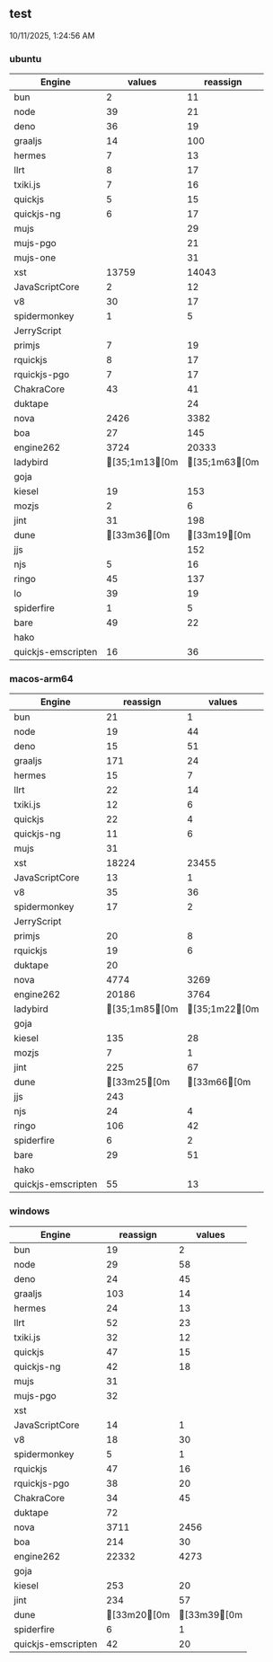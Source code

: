 
## test
10/11/2025, 1:24:56 AM

### ubuntu
| Engine | values | reassign |
| --- | --- | --- |
| bun | 2 | 11 |
| node | 39 | 21 |
| deno | 36 | 19 |
| graaljs | 14 | 100 |
| hermes | 7 | 13 |
| llrt | 8 | 17 |
| txiki.js | 7 | 16 |
| quickjs | 5 | 15 |
| quickjs-ng | 6 | 17 |
| mujs |  | 29 |
| mujs-pgo |  | 21 |
| mujs-one |  | 31 |
| xst | 13759 | 14043 |
| JavaScriptCore | 2 | 12 |
| v8 | 30 | 17 |
| spidermonkey | 1 | 5 |
| JerryScript |  |  |
| primjs | 7 | 19 |
| rquickjs | 8 | 17 |
| rquickjs-pgo | 7 | 17 |
| ChakraCore | 43 | 41 |
| duktape |  | 24 |
| nova | 2426 | 3382 |
| boa | 27 | 145 |
| engine262 | 3724 | 20333 |
| ladybird | [35;1m13[0m | [35;1m63[0m |
| goja |  |  |
| kiesel | 19 | 153 |
| mozjs | 2 | 6 |
| jint | 31 | 198 |
| dune | [33m36[0m | [33m19[0m |
| jjs |  | 152 |
| njs | 5 | 16 |
| ringo | 45 | 137 |
| lo | 39 | 19 |
| spiderfire | 1 | 5 |
| bare | 49 | 22 |
| hako |  |  |
| quickjs-emscripten | 16 | 36 |
### macos-arm64
| Engine | reassign | values |
| --- | --- | --- |
| bun | 21 | 1 |
| node | 19 | 44 |
| deno | 15 | 51 |
| graaljs | 171 | 24 |
| hermes | 15 | 7 |
| llrt | 22 | 14 |
| txiki.js | 12 | 6 |
| quickjs | 22 | 4 |
| quickjs-ng | 11 | 6 |
| mujs | 31 |  |
| xst | 18224 | 23455 |
| JavaScriptCore | 13 | 1 |
| v8 | 35 | 36 |
| spidermonkey | 17 | 2 |
| JerryScript |  |  |
| primjs | 20 | 8 |
| rquickjs | 19 | 6 |
| duktape | 20 |  |
| nova | 4774 | 3269 |
| engine262 | 20186 | 3764 |
| ladybird | [35;1m85[0m | [35;1m22[0m |
| goja |  |  |
| kiesel | 135 | 28 |
| mozjs | 7 | 1 |
| jint | 225 | 67 |
| dune | [33m25[0m | [33m66[0m |
| jjs | 243 |  |
| njs | 24 | 4 |
| ringo | 106 | 42 |
| spiderfire | 6 | 2 |
| bare | 29 | 51 |
| hako |  |  |
| quickjs-emscripten | 55 | 13 |
### windows
| Engine | reassign | values |
| --- | --- | --- |
| bun | 19 | 2 |
| node | 29 | 58 |
| deno | 24 | 45 |
| graaljs | 103 | 14 |
| hermes | 24 | 13 |
| llrt | 52 | 23 |
| txiki.js | 32 | 12 |
| quickjs | 47 | 15 |
| quickjs-ng | 42 | 18 |
| mujs | 31 |  |
| mujs-pgo | 32 |  |
| xst |  |  |
| JavaScriptCore | 14 | 1 |
| v8 | 18 | 30 |
| spidermonkey | 5 | 1 |
| rquickjs | 47 | 16 |
| rquickjs-pgo | 38 | 20 |
| ChakraCore | 34 | 45 |
| duktape | 72 |  |
| nova | 3711 | 2456 |
| boa | 214 | 30 |
| engine262 | 22332 | 4273 |
| goja |  |  |
| kiesel | 253 | 20 |
| jint | 234 | 57 |
| dune | [33m20[0m | [33m39[0m |
| spiderfire | 6 | 1 |
| quickjs-emscripten | 42 | 20 |

